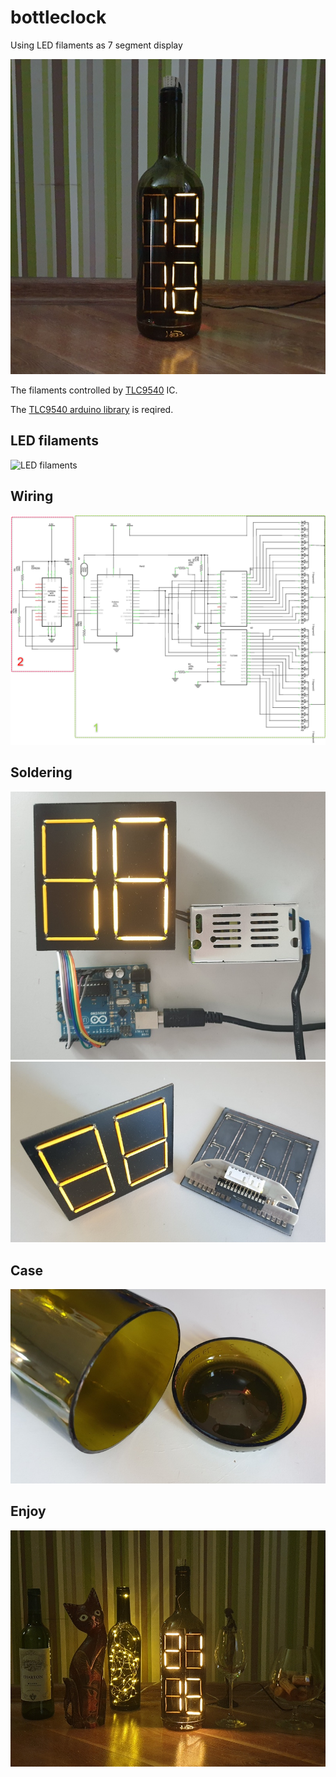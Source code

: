 # bottleclock
Using LED filaments as 7 segment display

![bottleclock](/pic/bottle.jpg)


The filaments controlled by [TLC9540](https://www.ti.com/lit/ds/symlink/tlc5940.pdf) IC. 

The [TLC9540 arduino library](https://github.com/PaulStoffregen/Tlc5940) is reqired.

## LED filaments
![LED filaments](/pic/filament.png)

## Wiring
![Wiring](/pic/scheme.png)

## Soldering
![Stage1](/pic/7seg_x2.jpg)
![Stage2](/pic/7seg_x4.jpg)

## Case
![Bottle](/pic/bottle_cut.jpg)


## Enjoy
![peace of art](/pic/art.jpg)


